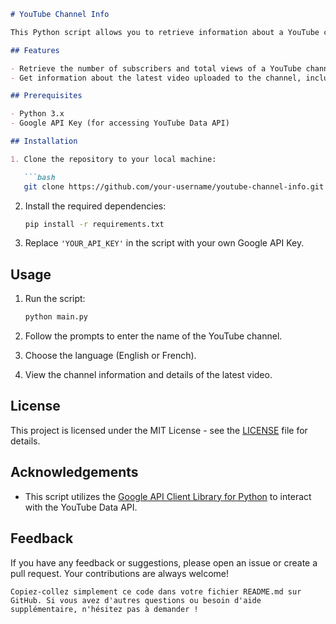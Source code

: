 ```markdown
# YouTube Channel Info

This Python script allows you to retrieve information about a YouTube channel, including the number of subscribers, total views, and details of the latest video.

## Features

- Retrieve the number of subscribers and total views of a YouTube channel.
- Get information about the latest video uploaded to the channel, including its title, publication date, and URL.

## Prerequisites

- Python 3.x
- Google API Key (for accessing YouTube Data API)

## Installation

1. Clone the repository to your local machine:

   ```bash
   git clone https://github.com/your-username/youtube-channel-info.git
   ```

2. Install the required dependencies:

   ```bash
   pip install -r requirements.txt
   ```

3. Replace `'YOUR_API_KEY'` in the script with your own Google API Key.

## Usage

1. Run the script:

   ```bash
   python main.py
   ```

2. Follow the prompts to enter the name of the YouTube channel.

3. Choose the language (English or French).

4. View the channel information and details of the latest video.

## License

This project is licensed under the MIT License - see the [LICENSE](LICENSE) file for details.

## Acknowledgements

- This script utilizes the [Google API Client Library for Python](https://github.com/googleapis/google-api-python-client) to interact with the YouTube Data API.

## Feedback

If you have any feedback or suggestions, please open an issue or create a pull request. Your contributions are always welcome!
```
Copiez-collez simplement ce code dans votre fichier README.md sur GitHub. Si vous avez d'autres questions ou besoin d'aide supplémentaire, n'hésitez pas à demander !
